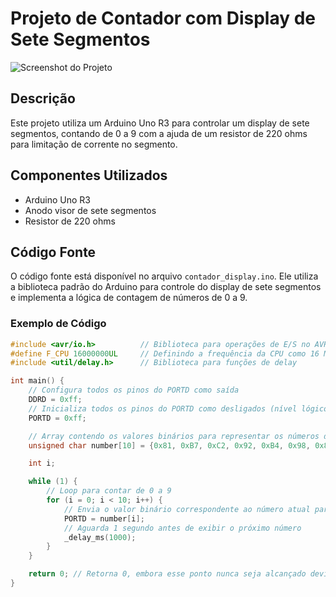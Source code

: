 # Projeto de Contador com Display de Sete Segmentos

![Screenshot do Projeto](Contador_Tinkercad.png)

## Descrição

Este projeto utiliza um Arduino Uno R3 para controlar um display de sete segmentos, contando de 0 a 9 com a ajuda de um resistor de 220 ohms para limitação de corrente no segmento.

## Componentes Utilizados

- Arduino Uno R3
- Anodo visor de sete segmentos
- Resistor de 220 ohms

## Código Fonte

O código fonte está disponível no arquivo `contador_display.ino`. Ele utiliza a biblioteca padrão do Arduino para controle do display de sete segmentos e implementa a lógica de contagem de números de 0 a 9.

### Exemplo de Código

```c
#include <avr/io.h>          // Biblioteca para operações de E/S no AVR
#define F_CPU 16000000UL     // Definindo a frequência da CPU como 16 MHz
#include <util/delay.h>      // Biblioteca para funções de delay

int main() {
    // Configura todos os pinos do PORTD como saída
    DDRD = 0xff;
    // Inicializa todos os pinos do PORTD como desligados (nível lógico alto)
    PORTD = 0xff;

    // Array contendo os valores binários para representar os números de 0 a 9 no display de sete segmentos
    unsigned char number[10] = {0x81, 0xB7, 0xC2, 0x92, 0xB4, 0x98, 0x88, 0xB3, 0x80, 0x90};

    int i;

    while (1) {
        // Loop para contar de 0 a 9
        for (i = 0; i < 10; i++) {
            // Envia o valor binário correspondente ao número atual para o PORTD
            PORTD = number[i];
            // Aguarda 1 segundo antes de exibir o próximo número
            _delay_ms(1000);
        }
    }

    return 0; // Retorna 0, embora esse ponto nunca seja alcançado devido ao loop infinito
}
